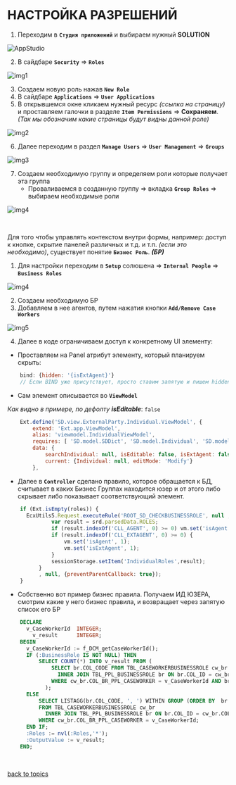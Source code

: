 # НАСТРОЙКА РАЗРЕШЕНИЙ

1. Переходим в **`Студия приложений`** и выбираем нужный **SOLUTION**

![AppStudio](https://github.com/CrappyCodeMaker/ECCENTEX-KNOWLEGE/blob/main/Content/IMG/AppStudio.png?raw=true)

2. В сайдбаре **`Security`** => **`Roles`**

![img1](https://github.com/CrappyCodeMaker/ECCENTEX-KNOWLEGE/blob/main/Content/8%20Security/IMG/1.png?raw=true)

3. Создаем новую роль нажав **`New Role`**
4. В сайдбаре **`Applications`** => **`User Applications`**
5. В открывшемся окне кликаем нужный ресурс _(ссылка на страницу)_ и проставляем галочки в разделе **`Item Permissions`** => **Сохраняем**. _(Так мы обозначим какие страницы будут видны данной роле)_

![img2](https://github.com/CrappyCodeMaker/ECCENTEX-KNOWLEGE/blob/main/Content/8%20Security/IMG/2.png?raw=true)

6. Далее переходим в раздел **`Manage Users`** => **`User Management`** => **`Groups`**

![img3](https://github.com/CrappyCodeMaker/ECCENTEX-KNOWLEGE/blob/main/Content/8%20Security/IMG/3.png?raw=true)

7. Создаем необходимую группу и определяем роли которые получает эта группа
    * Проваливаемся в созданную группу => вкладка **`Group Roles`** => выбираем необходимые роли

![img4](https://github.com/CrappyCodeMaker/ECCENTEX-KNOWLEGE/blob/main/Content/8%20Security/IMG/4.png?raw=true)


<br/>

Для того чтобы управлять контекстом внутри формы, например: доступ к кнопке, скрытие панелей различных и т.д. и т.п. _(если это необходимо)_, существует понятие **`Бизнес Роль`**. **_(БР)_**

1. Для настройки переходим в **`Setup`** солюшена => **`Internal People`** => **`Business Roles`**

![img4](https://github.com/CrappyCodeMaker/ECCENTEX-KNOWLEGE/blob/main/Content/8%20Security/IMG/4.png?raw=true)

2. Создаем необходимую БР
3. Добавляем в нее агентов, путем нажатия кнопки **`Add/Remove Case Workers`**

![img5](https://github.com/CrappyCodeMaker/ECCENTEX-KNOWLEGE/blob/main/Content/8%20Security/IMG/5.png?raw=true)

4. Далее в коде ограничиваем доступ к конкретному UI элементу:
  * Проставляем на Panel атрибут элементу, который планируем скрыть:
```JavaScript
    bind: {hidden: '{isExtAgent}'}
    // Если BIND уже присутствует, просто ставим запятую и пишем hidden: '{isExtAgent}'
```
  * Сам элемент описывается во **`ViewModel`**

  _Как видно в примере, по дефолту_ **_isEditable_**: `false`
```JavaScript
    Ext.define('SD.view.ExternalParty.Individual.ViewModel', {
        extend: 'Ext.app.ViewModel',
        alias: 'viewmodel.IndividualViewModel',
        requires: [ 'SD.model.SDDict', 'SD.model.Individual', 'SD.model.AddressExternalParties', 'SD.model.PartyType' ],
        data: {
            searchIndividual: null, isEditable: false, isExtAgent: false,
            current: {Individual: null, editMode: 'Modify'}
        },
```
  * Далее в **`Controller`** сделано правило, которое обращается к БД, считывает в каких Бизнес Группах находится юзер и от этого либо скрывает либо показывает соответствующий элемент.
```JavaScript
    if (Ext.isEmpty(roles)) {
      EcxUtils5.Request.executeRule('ROOT_SD_CHECKBUSINESSROLE', null , function (response, options, srd) {
              var result = srd.parsedData.ROLES;
              if (result.indexOf('CLL_AGENT', 0) >= 0) vm.set('isAgent', 1);
              if (result.indexOf('CLL_EXTAGENT', 0) >= 0) {
                  vm.set('isAgent', 1);
                  vm.set('isExtAgent', 1);
              }
              sessionStorage.setItem('IndividualRoles',result);
          }
          , null, {preventParentCallback: true});
    }
```
  * Собственно вот пример бизнес правила. Получаем ИД ЮЗЕРА, смотрим какие у него бизнес правила, и возвращает через запятую список его БР
```SQL
    DECLARE
      v_CaseWorkerId  INTEGER;
        v_result      INTEGER;
    BEGIN
      v_CaseWorkerId := f_DCM_getCaseWorkerId();
      IF (:BusinessRole IS NOT NULL) THEN
          SELECT COUNT(*) INTO v_result FROM (
              SELECT br.COL_CODE FROM TBL_CASEWORKERBUSINESSROLE cw_br
                INNER JOIN TBL_PPL_BUSINESSROLE br ON br.COL_ID = cw_br.COL_TBL_PPL_BUSINESSROLE
              WHERE cw_br.COL_BR_PPL_CASEWORKER = v_CaseWorkerId AND br.COL_CODE = :BusinessRole
            );
      ELSE
          SELECT LISTAGG(br.COL_CODE, ', ') WITHIN GROUP (ORDER BY  br.COL_CODE ) INTO :Roles
          FROM TBL_CASEWORKERBUSINESSROLE cw_br
            INNER JOIN TBL_PPL_BUSINESSROLE br ON br.COL_ID = cw_br.COL_TBL_PPL_BUSINESSROLE
          WHERE cw_br.COL_BR_PPL_CASEWORKER = v_CaseWorkerId;
      END IF;
      :Roles := nvl(:Roles,'*');
      :OutputValue := v_result;
    END;
```


<br/>

[back to topics](https://github.com/CrappyCodeMaker/ECCENTEX-KNOWLEGE/blob/main/Content/0%20Topics/README.md)